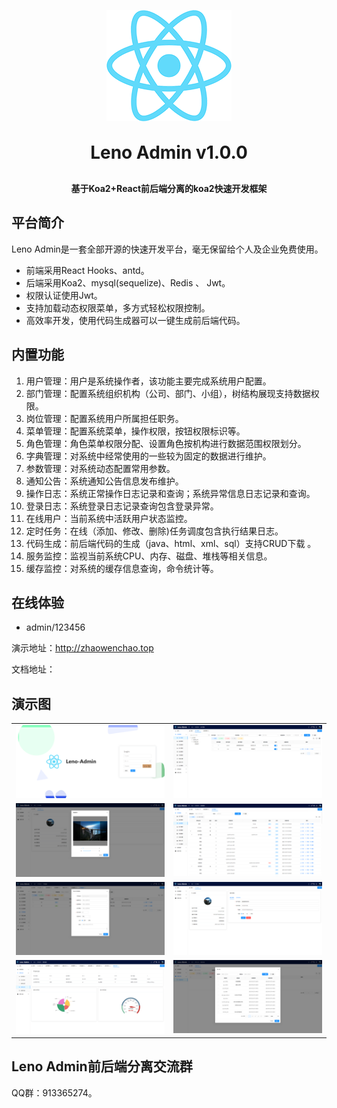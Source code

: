 <p align="center">
	<img alt="logo" src="/remdme-show-imgs/logo.png">
</p>
<h1 align="center" style="margin: 30px 0 30px; font-weight: bold;">Leno Admin v1.0.0</h1>
<h4 align="center">基于Koa2+React前后端分离的koa2快速开发框架</h4>

## 平台简介

Leno Admin是一套全部开源的快速开发平台，毫无保留给个人及企业免费使用。

* 前端采用React Hooks、antd。
* 后端采用Koa2、mysql(sequelize)、Redis 、 Jwt。
* 权限认证使用Jwt。
* 支持加载动态权限菜单，多方式轻松权限控制。
* 高效率开发，使用代码生成器可以一键生成前后端代码。

## 内置功能

1.  用户管理：用户是系统操作者，该功能主要完成系统用户配置。
2.  部门管理：配置系统组织机构（公司、部门、小组），树结构展现支持数据权限。
3.  岗位管理：配置系统用户所属担任职务。
4.  菜单管理：配置系统菜单，操作权限，按钮权限标识等。
5.  角色管理：角色菜单权限分配、设置角色按机构进行数据范围权限划分。
6.  字典管理：对系统中经常使用的一些较为固定的数据进行维护。
7.  参数管理：对系统动态配置常用参数。
8.  通知公告：系统通知公告信息发布维护。
9.  操作日志：系统正常操作日志记录和查询；系统异常信息日志记录和查询。
10. 登录日志：系统登录日志记录查询包含登录异常。
11. 在线用户：当前系统中活跃用户状态监控。
12. 定时任务：在线（添加、修改、删除)任务调度包含执行结果日志。
13. 代码生成：前后端代码的生成（java、html、xml、sql）支持CRUD下载 。
15. 服务监控：监视当前系统CPU、内存、磁盘、堆栈等相关信息。
16. 缓存监控：对系统的缓存信息查询，命令统计等。

## 在线体验

- admin/123456  

演示地址：http://zhaowenchao.top 

文档地址：

## 演示图

<table>
    <tr>
        <td><img style='' src="/remdme-show-imgs/login.png"/></td>
        <td><img src="/remdme-show-imgs/user.png"/></td>
    </tr>
    <tr>
        <td><img src="/remdme-show-imgs/edit-avatar.png"/></td>
        <td><img src="/remdme-show-imgs/menu.png"/></td>
    </tr>
    <tr>
        <td><img src="/remdme-show-imgs/dict.png"/></td>
        <td><img src="/remdme-show-imgs/profile.png"/></td>
    </tr>
	<tr>
        <td><img src="/remdme-show-imgs/reids.png"/></td>
        <td><img src="/remdme-show-imgs/gen.png"/></td>
    </tr>	 
</table>


## Leno Admin前后端分离交流群

QQ群：913365274。